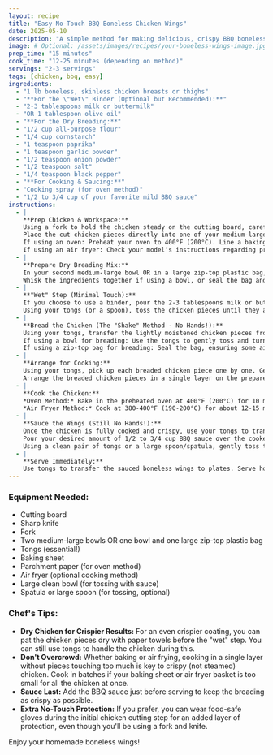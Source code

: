 ```yaml
---
layout: recipe
title: "Easy No-Touch BBQ Boneless Chicken Wings"
date: 2025-05-10
description: "A simple method for making delicious, crispy BBQ boneless chicken wings at home with minimal mess. Uses tongs and the \"shake method\" for breading, so no touching raw chicken!"
image: # Optional: /assets/images/recipes/your-boneless-wings-image.jpg
prep_time: "15 minutes"
cook_time: "12-25 minutes (depending on method)"
servings: "2-3 servings"
tags: [chicken, bbq, easy]
ingredients:
  - "1 lb boneless, skinless chicken breasts or thighs"
  - "**For the \"Wet\" Binder (Optional but Recommended):**"
  - "2-3 tablespoons milk or buttermilk"
  - "OR 1 tablespoon olive oil"
  - "**For the Dry Breading:**"
  - "1/2 cup all-purpose flour"
  - "1/4 cup cornstarch"
  - "1 teaspoon paprika"
  - "1 teaspoon garlic powder"
  - "1/2 teaspoon onion powder"
  - "1/2 teaspoon salt"
  - "1/4 teaspoon black pepper"
  - "**For Cooking & Saucing:**"
  - "Cooking spray (for oven method)"
  - "1/2 to 3/4 cup of your favorite mild BBQ sauce"
instructions:
  - |
    **Prep Chicken & Workspace:**
    Using a fork to hold the chicken steady on the cutting board, carefully cut the 1 lb boneless, skinless chicken into 1 to 1.5-inch bite-sized pieces with your knife.
    Place the cut chicken pieces directly into one of your medium-large bowls.
    If using an oven: Preheat your oven to 400°F (200°C). Line a baking sheet with parchment paper and lightly spray the parchment paper with cooking spray.
    If using an air fryer: Check your model’s instructions regarding preheating.
  - |
    **Prepare Dry Breading Mix:**
    In your second medium-large bowl OR in a large zip-top plastic bag, combine the 1/2 cup all-purpose flour, the 1/4 cup cornstarch, the 1 teaspoon paprika, the 1 teaspoon garlic powder, the 1/2 teaspoon onion powder, the 1/2 teaspoon salt, and the 1/4 teaspoon black pepper.
    Whisk the ingredients together if using a bowl, or seal the bag and shake well to combine thoroughly.
  - |
    **"Wet" Step (Minimal Touch):**
    If you choose to use a binder, pour the 2-3 tablespoons milk or buttermilk OR drizzle the 1 tablespoon olive oil over the chicken pieces in their bowl.
    Using your tongs (or a spoon), toss the chicken pieces until they are lightly and evenly coated with the milk or oil. This creates a slightly tacky surface for the breading to adhere to.
  - |
    **Bread the Chicken (The "Shake" Method - No Hands!):**
    Using your tongs, transfer the lightly moistened chicken pieces from their bowl into the bowl or zip-top bag containing your prepared dry breading mixture.
    If using a bowl for breading: Use the tongs to gently toss and turn the chicken pieces in the flour mixture until all sides are fully coated. You might need to press some pieces into the flour with the back of the tongs for thorough coverage.
    If using a zip-top bag for breading: Seal the bag, ensuring some air is trapped inside. Shake the bag vigorously for about 30-60 seconds, or until all chicken pieces are thoroughly and evenly coated. You can open the bag to check and use tongs to separate any clumps if needed, then reseal and shake again.
  - |
    **Arrange for Cooking:**
    Using your tongs, pick up each breaded chicken piece one by one. Gently shake off any loose, excess flour.
    Arrange the breaded chicken pieces in a single layer on the prepared baking sheet (for oven method) or in the air fryer basket. Ensure there's a little space between each piece to promote even cooking and crisping. Do not overcrowd; cook in batches if necessary.
  - |
    **Cook the Chicken:**
    *Oven Method:* Bake in the preheated oven at 400°F (200°C) for 10 minutes. After 10 minutes, use tongs to carefully flip each chicken piece. Continue to bake for another 10-15 minutes, or until the breading is golden brown and crispy, and the chicken is cooked through (internal temperature reaches 165°F or 74°C).
    *Air Fryer Method:* Cook at 380-400°F (190-200°C) for about 12-15 minutes. Halfway through the cooking time, use tongs to flip the chicken pieces. Continue to cook until golden brown, crispy, and the internal temperature reaches 165°F (74°C). Cooking time may vary based on your air fryer and the size of the chicken pieces.
  - |
    **Sauce the Wings (Still No Hands!):**
    Once the chicken is fully cooked and crispy, use your tongs to transfer the hot chicken pieces into a large clean bowl.
    Pour your desired amount of 1/2 to 3/4 cup BBQ sauce over the cooked chicken.
    Using a clean pair of tongs or a large spoon/spatula, gently toss the chicken pieces in the sauce until they are evenly and generously coated.
  - |
    **Serve Immediately:**
    Use tongs to transfer the sauced boneless wings to plates. Serve hot and enjoy!
---
```


### Equipment Needed:
* Cutting board
* Sharp knife
* Fork
* Two medium-large bowls OR one bowl and one large zip-top plastic bag
* Tongs (essential!)
* Baking sheet
* Parchment paper (for oven method)
* Air fryer (optional cooking method)
* Large clean bowl (for tossing with sauce)
* Spatula or large spoon (for tossing, optional)

### Chef's Tips:
* **Dry Chicken for Crispier Results:** For an even crispier coating, you can pat the chicken pieces dry with paper towels before the "wet" step. You can still use tongs to handle the chicken during this.
* **Don't Overcrowd:** Whether baking or air frying, cooking in a single layer without pieces touching too much is key to crispy (not steamed) chicken. Cook in batches if your baking sheet or air fryer basket is too small for all the chicken at once.
* **Sauce Last:** Add the BBQ sauce just before serving to keep the breading as crispy as possible.
* **Extra No-Touch Protection:** If you prefer, you can wear food-safe gloves during the initial chicken cutting step for an added layer of protection, even though you'll be using a fork and knife.

Enjoy your homemade boneless wings!
